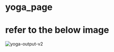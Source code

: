 # yoga_page
# refer to the below image
![yoga-output-v2](https://github.com/user-attachments/assets/ac707679-011e-4c4d-8ae8-288c5aa4f83e)
